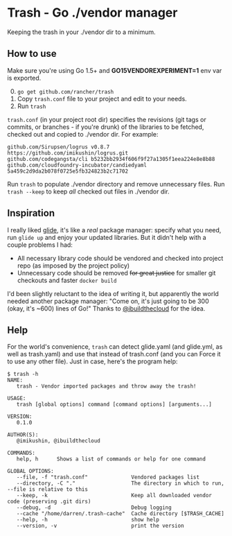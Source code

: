 # Trash - Go ./vendor manager

Keeping the trash in your ./vendor dir to a minimum.

## How to use

Make sure you're using Go 1.5+ and **GO15VENDOREXPERIMENT=1** env var is exported.

 0. `go get github.com/rancher/trash`
 1. Copy `trash.conf` file to your project and edit to your needs.
 2. Run `trash`

`trash.conf` (in your project root dir) specifies the revisions (git tags or commits, or branches - if you're drunk) of the libraries to be fetched, checked out and copied to ./vendor dir. For example:
```
github.com/Sirupsen/logrus v0.8.7 https://github.com/imikushin/logrus.git
github.com/codegangsta/cli b5232bb2934f606f9f27a1305f1eea224e8e8b88
github.com/cloudfoundry-incubator/candiedyaml 5a459c2d9da2b078f0725e5fb324823b2c71702
```

Run `trash` to populate ./vendor directory and remove unnecessary files. Run `trash --keep` to keep *all* checked out files in ./vendor dir.

## Inspiration

I really liked [glide](https://github.com/Masterminds/glide), it's like a *real* package manager: specify what you need, run `glide up` and enjoy your updated libraries. But it didn't help with a couple problems I had:

- All necessary library code should be vendored and checked into project repo (as imposed by the project policy)
- Unnecessary code should be removed ~~for great justice~~ for smaller git checkouts and faster `docker build`

I'd been slightly reluctant to the idea of writing it, but apparently the world needed another package manager: "Come on, it's just going to be 300 (okay, it's ~600) lines of Go!" Thanks to [@ibuildthecloud](https://github.com/ibuildthecloud) for the idea.

## Help

For the world's convenience, `trash` can detect glide.yaml (and glide.yml, as well as trash.yaml) and use that instead of trash.conf (and you can Force it to use any other file). Just in case, here's the program help:

```
$ trash -h
NAME:
   trash - Vendor imported packages and throw away the trash!

USAGE:
   trash [global options] command [command options] [arguments...]

VERSION:
   0.1.0

AUTHOR(S):
   @imikushin, @ibuildthecloud

COMMANDS:
   help, h      Shows a list of commands or help for one command

GLOBAL OPTIONS:
   --file, -f "trash.conf"              Vendored packages list
   --directory, -C "."                  The directory in which to run, --file is relative to this
   --keep, -k                           Keep all downloaded vendor code (preserving .git dirs)
   --debug, -d                          Debug logging
   --cache "/home/darren/.trash-cache"  Cache directory [$TRASH_CACHE]
   --help, -h                           show help
   --version, -v                        print the version
```
